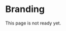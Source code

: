 <!-- status: Published -->
<!-- created: 2020-07-24 13:37:00+00:00 -->
<!-- language: en -->
<!-- title: Branding -->

# Branding

This page is not ready yet.
